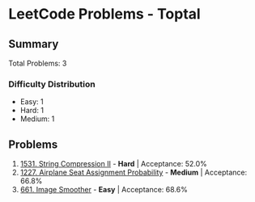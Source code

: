 # LeetCode Problems - Toptal

## Summary
Total Problems: 3

### Difficulty Distribution

- Easy: 1
- Hard: 1
- Medium: 1

## Problems

1. [1531. String Compression II](https://leetcode.com/problems/string-compression-ii/) - **Hard** | Acceptance: 52.0%
2. [1227. Airplane Seat Assignment Probability](https://leetcode.com/problems/airplane-seat-assignment-probability/) - **Medium** | Acceptance: 66.8%
3. [661. Image Smoother](https://leetcode.com/problems/image-smoother/) - **Easy** | Acceptance: 68.6%